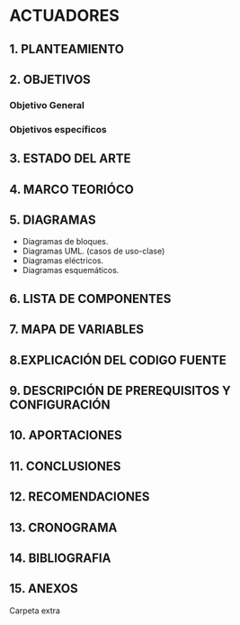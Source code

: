 # ACTUADORES


## 1. PLANTEAMIENTO


## 2. OBJETIVOS


### **Objetivo General**

### **Objetivos específicos**


## 3. ESTADO DEL ARTE


## 4. MARCO TEORIÓCO


## 5. DIAGRAMAS
- Diagramas de bloques.
- Diagramas UML. (casos de uso-clase)
- Diagramas eléctricos.
- Diagramas esquemáticos.


## 6. LISTA DE COMPONENTES


## 7. MAPA DE VARIABLES


## 8.EXPLICACIÓN DEL CODIGO FUENTE


## 9. DESCRIPCIÓN DE PREREQUISITOS Y CONFIGURACIÓN


## 10. APORTACIONES


## 11. CONCLUSIONES


## 12. RECOMENDACIONES


## 13. CRONOGRAMA


## 14. BIBLIOGRAFIA

## 15. ANEXOS 
Carpeta extra
 
